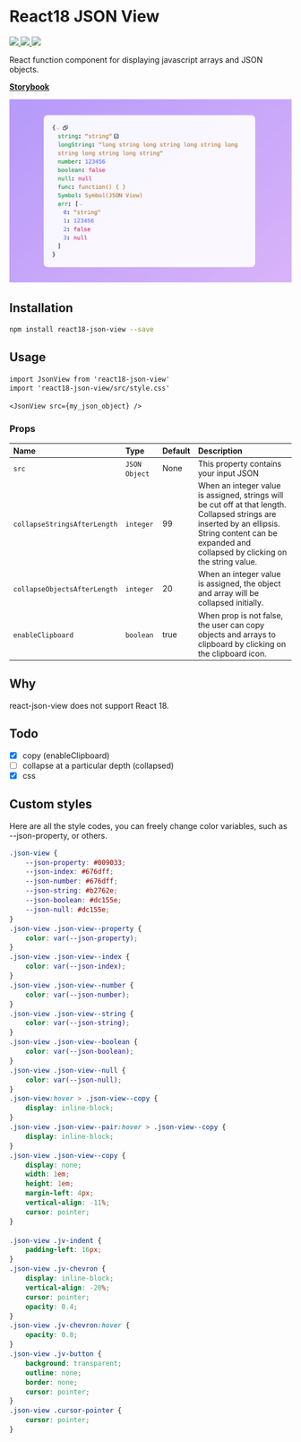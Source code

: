 # React18 JSON View

<p >
  <a href="https://www.npmjs.com/package/react18-json-view" target="_blank">
    <img src="https://img.shields.io/npm/v/react18-json-view.svg" />
  </a>
  <a href="https://www.npmjs.com/package/react18-json-view" target="_blank">
    <img src="https://img.shields.io/npm/dm/react18-json-view.svg" />
  </a>
    <a href="https://github.com/YYsuni/react18-json-view/blob/main/LICENSE" target="_blank">
    <img src="https://img.shields.io/npm/l/react18-json-view.svg">
  </a>
</p>

React function component for displaying javascript arrays and JSON objects.

[**Storybook**](https://react18-json-view.vercel.app/)

![Sample of generated blockies](sample.png "JSON View")


## Installation
```bash
npm install react18-json-view --save
```

## Usage
```tsx
import JsonView from 'react18-json-view'
import 'react18-json-view/src/style.css'

<JsonView src={my_json_object} />
```

### Props
Name|Type|Default|Description
|:---|:---|:---|:---
`src`|`JSON Object`|None|This property contains your input JSON
`collapseStringsAfterLength`|`integer`|99|When an integer value is assigned, strings will be cut off at that length. Collapsed strings are inserted by an ellipsis. String content can be expanded and collapsed by clicking on the string value.
`collapseObjectsAfterLength`|`integer`|20|When an integer value is assigned, the object and array will be collapsed initially.
`enableClipboard`|`boolean`|true|When prop is not false, the user can copy objects and arrays to clipboard by clicking on the clipboard icon.

## Why
react-json-view does not support React 18.

## Todo
- [x] copy (enableClipboard)
- [ ] collapse at a particular depth (collapsed)
- [x] css

## Custom styles
Here are all the style codes, you can freely change color variables, such as --json-property, or others.
```css
.json-view {
	--json-property: #009033;
	--json-index: #676dff;
	--json-number: #676dff;
	--json-string: #b2762e;
	--json-boolean: #dc155e;
	--json-null: #dc155e;
}
.json-view .json-view--property {
	color: var(--json-property);
}
.json-view .json-view--index {
	color: var(--json-index);
}
.json-view .json-view--number {
	color: var(--json-number);
}
.json-view .json-view--string {
	color: var(--json-string);
}
.json-view .json-view--boolean {
	color: var(--json-boolean);
}
.json-view .json-view--null {
	color: var(--json-null);
}
.json-view:hover > .json-view--copy {
	display: inline-block;
}
.json-view .json-view--pair:hover > .json-view--copy {
	display: inline-block;
}
.json-view .json-view--copy {
	display: none;
	width: 1em;
	height: 1em;
	margin-left: 4px;
	vertical-align: -11%;
	cursor: pointer;
}

.json-view .jv-indent {
	padding-left: 16px;
}
.json-view .jv-chevron {
	display: inline-block;
	vertical-align: -20%;
	cursor: pointer;
	opacity: 0.4;
}
.json-view .jv-chevron:hover {
	opacity: 0.8;
}
.json-view .jv-button {
	background: transparent;
	outline: none;
	border: none;
	cursor: pointer;
}
.json-view .cursor-pointer {
	cursor: pointer;
}
```
